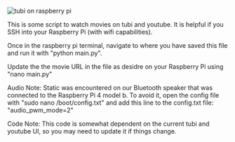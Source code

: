 ![tubi on raspberry pi](./raspberry_pi_tubi.GIF)

This is some script to watch movies on tubi and youtube. It is helpful if you SSH into your Raspberry Pi (with wifi capabilities).

Once in the raspberry pi terminal, navigate to where you have saved this file and run it with "python main.py". 

Update the the movie URL in the file as desidre on your Raspberry Pi using "nano main.py"

Audio Note: Static was encountered on our Bluetooth speaker that was connected to the Raspberry Pi 4 model b.
To avoid it, open the config file with "sudo nano /boot/config.txt" and add this line to the config.txt file:
"audio_pwm_mode=2"

Code Note: This code is somewhat dependent on the current tubi and youtube UI, so you may need to update it if things change.



